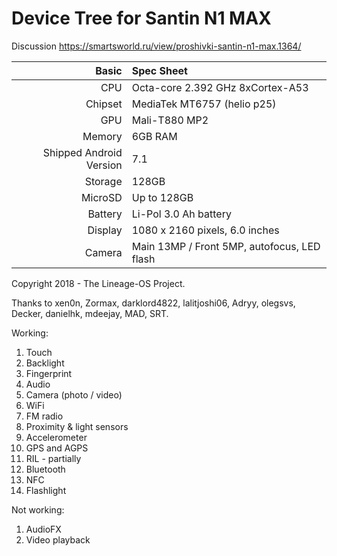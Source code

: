 Device Tree for Santin N1 MAX
===========================================

Discussion https://smartsworld.ru/view/proshivki-santin-n1-max.1364/

Basic   | Spec Sheet
-------:|:-------------------------
CPU     | Octa-core 2.392 GHz 8xCortex-A53
Chipset | MediaTek MT6757 (helio p25)
GPU     | Mali-T880 MP2
Memory  | 6GB RAM
Shipped Android Version | 7.1
Storage | 128GB
MicroSD | Up to 128GB
Battery | Li-Pol 3.0 Ah battery
Display | 1080 x 2160 pixels, 6.0 inches
Camera  | Main 13MP / Front 5MP, autofocus, LED flash

Copyright 2018 - The Lineage-OS Project.

Thanks to xen0n, Zormax, darklord4822, lalitjoshi06, Adryy, olegsvs, Decker, danielhk, mdeejay, MAD, SRT.


Working:
1. Touch
2. Backlight
3. Fingerprint
4. Audio
5. Camera (photo / video)
6. WiFi
7. FM radio
8. Proximity & light sensors
9. Accelerometer
10. GPS and AGPS
11. RIL - partially
12. Bluetooth
13. NFC
14. Flashlight

Not working:
1. AudioFX
2. Video playback 

